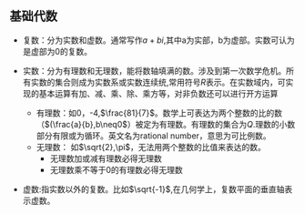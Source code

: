 ## 基础代数

+ 复数：分为实数和虚数。通常写作$a+bi$,其中a为实部，b为虚部。实数可认为是虚部为0的复数。
+ 实数：分为有理数和无理数，能将数轴填满的数。涉及到第一次数学危机。所有实数的集合则成为实数系或实数连续统,常用符号$R$表示。在实数域内，可实现的基本运算有加、减、乘、除、乘方等，对非负数还可以进行开方运算
   
   - 有理数：如0，-4,$\frac{81}{7}$。数学上可表达为两个整数的比的数（$(\frac{a}{b},b\neq0$）被定为有理数。有理数的集合为$Q$.理数的小数部分有限或为循环。英文名为rational number，意思为可比例数。
   - 无理数： 如$\sqrt{2},\pi$，无法用两个整数的比值来表达的数。
     - 无理数加或减有理数必得无理数
     - 无理数乘不等于0的有理数必得无理数
+ 虚数:指实数以外的复数。比如$\sqrt{-1}$,在几何学上，复数平面的垂直轴表示虚数。
